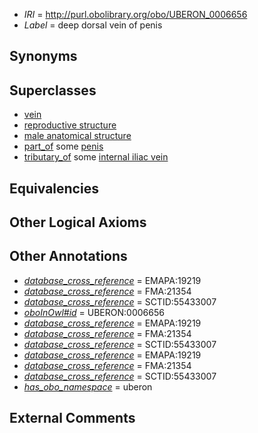  * *IRI* = http://purl.obolibrary.org/obo/UBERON_0006656
 * *Label* = deep dorsal vein of penis

## Synonyms


## Superclasses

 * [vein](../../UBERON/38/UBERON_0001638.md)
 * [reproductive structure](../../UBERON/56/UBERON_0005156.md)
 * [male anatomical structure](../../UBERON/03/UBERON_0014403.md)
 * [part_of](../../BFO/50/BFO_0000050.md) some [penis](../../UBERON/89/UBERON_0000989.md)
 * [tributary_of](../../core#tributary/of/core#tributary_of.md) some [internal iliac vein](../../UBERON/17/UBERON_0001317.md)

## Equivalencies


## Other Logical Axioms


## Other Annotations

 * *[database_cross_reference](../../ef/oboInOwl#hasDbXref.md)* = EMAPA:19219
 * *[database_cross_reference](../../ef/oboInOwl#hasDbXref.md)* = FMA:21354
 * *[database_cross_reference](../../ef/oboInOwl#hasDbXref.md)* = SCTID:55433007
 * *[oboInOwl#id](../../id/oboInOwl#id.md)* = UBERON:0006656
 * *[database_cross_reference](../../ef/oboInOwl#hasDbXref.md)* = EMAPA:19219
 * *[database_cross_reference](../../ef/oboInOwl#hasDbXref.md)* = FMA:21354
 * *[database_cross_reference](../../ef/oboInOwl#hasDbXref.md)* = SCTID:55433007
 * *[database_cross_reference](../../ef/oboInOwl#hasDbXref.md)* = EMAPA:19219
 * *[database_cross_reference](../../ef/oboInOwl#hasDbXref.md)* = FMA:21354
 * *[database_cross_reference](../../ef/oboInOwl#hasDbXref.md)* = SCTID:55433007
 * *[has_obo_namespace](../../ce/oboInOwl#hasOBONamespace.md)* = uberon

## External Comments

